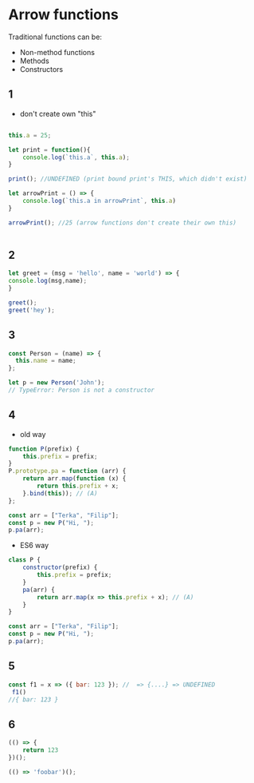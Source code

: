 # Arrow functions 

Traditional functions can be:

* Non-method functions
* Methods
* Constructors



## 1
* don't create own "this"
```javascript

this.a = 25;

let print = function(){
    console.log(`this.a`, this.a);
}

print(); //UNDEFINED (print bound print's THIS, which didn't exist)

let arrowPrint = () => {
    console.log(`this.a in arrowPrint`, this.a)
}

arrowPrint(); //25 (arrow functions don't create their own this)
    
```


## 2
```javascript
let greet = (msg = 'hello', name = 'world') => {
console.log(msg,name);
}

greet();
greet('hey');
```
## 3
```javascript
const Person = (name) => {
  this.name = name;
};

let p = new Person('John');
// TypeError: Person is not a constructor
```


## 4
* old way
```javascript
function P(prefix) {
    this.prefix = prefix;
}
P.prototype.pa = function (arr) {
    return arr.map(function (x) {
        return this.prefix + x;
    }.bind(this)); // (A)
};

const arr = ["Terka", "Filip"];
const p = new P("Hi, ");
p.pa(arr);

```

* ES6 way
```javascript
class P {
    constructor(prefix) {
        this.prefix = prefix;
    }
    pa(arr) {
        return arr.map(x => this.prefix + x); // (A)
    }
}

const arr = ["Terka", "Filip"];
const p = new P("Hi, ");
p.pa(arr);
```


## 5
```javascript
const f1 = x => ({ bar: 123 }); //  => {....} => UNDEFINED
 f1()
//{ bar: 123 }
```



## 6
```javascript
(() => {
    return 123
})();

(() => 'foobar')();
```
